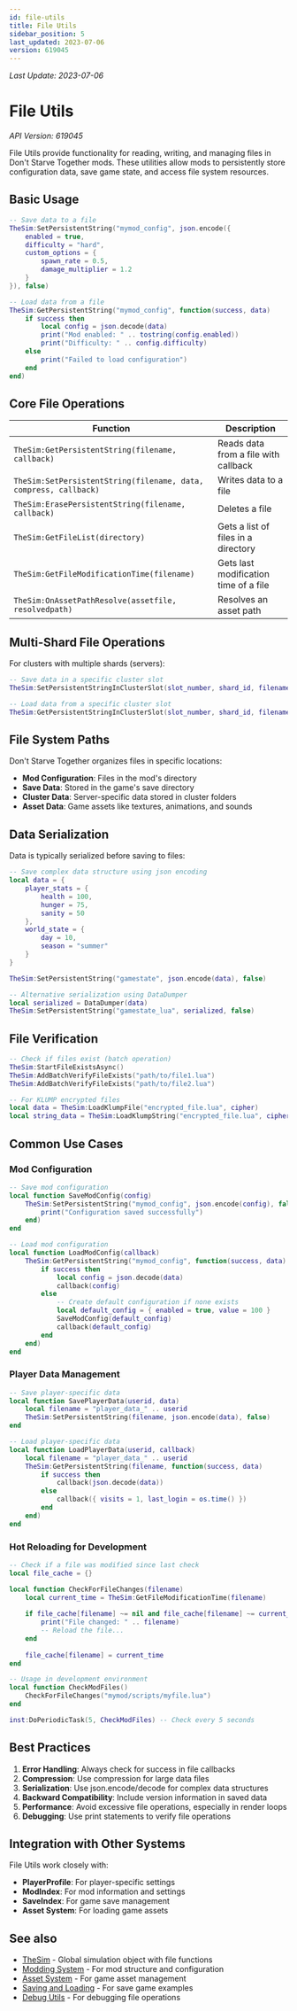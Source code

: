 ```yaml
---
id: file-utils
title: File Utils
sidebar_position: 5
last_updated: 2023-07-06
version: 619045
---
```

*Last Update: 2023-07-06*
# File Utils

*API Version: 619045*

File Utils provide functionality for reading, writing, and managing files in Don't Starve Together mods. These utilities allow mods to persistently store configuration data, save game state, and access file system resources.

## Basic Usage

```lua
-- Save data to a file
TheSim:SetPersistentString("mymod_config", json.encode({
    enabled = true,
    difficulty = "hard",
    custom_options = {
        spawn_rate = 0.5,
        damage_multiplier = 1.2
    }
}), false)

-- Load data from a file
TheSim:GetPersistentString("mymod_config", function(success, data)
    if success then
        local config = json.decode(data)
        print("Mod enabled: " .. tostring(config.enabled))
        print("Difficulty: " .. config.difficulty)
    else
        print("Failed to load configuration")
    end
end)
```

## Core File Operations

| Function | Description |
|----------|-------------|
| `TheSim:GetPersistentString(filename, callback)` | Reads data from a file with callback |
| `TheSim:SetPersistentString(filename, data, compress, callback)` | Writes data to a file |
| `TheSim:ErasePersistentString(filename, callback)` | Deletes a file |
| `TheSim:GetFileList(directory)` | Gets a list of files in a directory |
| `TheSim:GetFileModificationTime(filename)` | Gets last modification time of a file |
| `TheSim:OnAssetPathResolve(assetfile, resolvedpath)` | Resolves an asset path |

## Multi-Shard File Operations

For clusters with multiple shards (servers):

```lua
-- Save data in a specific cluster slot
TheSim:SetPersistentStringInClusterSlot(slot_number, shard_id, filename, data, compress, callback)

-- Load data from a specific cluster slot
TheSim:GetPersistentStringInClusterSlot(slot_number, shard_id, filename, callback)
```

## File System Paths

Don't Starve Together organizes files in specific locations:

- **Mod Configuration**: Files in the mod's directory
- **Save Data**: Stored in the game's save directory
- **Cluster Data**: Server-specific data stored in cluster folders
- **Asset Data**: Game assets like textures, animations, and sounds

## Data Serialization

Data is typically serialized before saving to files:

```lua
-- Save complex data structure using json encoding
local data = {
    player_stats = {
        health = 100,
        hunger = 75,
        sanity = 50
    },
    world_state = {
        day = 10,
        season = "summer"
    }
}

TheSim:SetPersistentString("gamestate", json.encode(data), false)

-- Alternative serialization using DataDumper
local serialized = DataDumper(data)
TheSim:SetPersistentString("gamestate_lua", serialized, false)
```

## File Verification

```lua
-- Check if files exist (batch operation)
TheSim:StartFileExistsAsync()
TheSim:AddBatchVerifyFileExists("path/to/file1.lua")
TheSim:AddBatchVerifyFileExists("path/to/file2.lua")

-- For KLUMP encrypted files
local data = TheSim:LoadKlumpFile("encrypted_file.lua", cipher)
local string_data = TheSim:LoadKlumpString("encrypted_file.lua", cipher)
```

## Common Use Cases

### Mod Configuration

```lua
-- Save mod configuration
local function SaveModConfig(config)
    TheSim:SetPersistentString("mymod_config", json.encode(config), false, function()
        print("Configuration saved successfully")
    end)
end

-- Load mod configuration
local function LoadModConfig(callback)
    TheSim:GetPersistentString("mymod_config", function(success, data)
        if success then
            local config = json.decode(data)
            callback(config)
        else
            -- Create default configuration if none exists
            local default_config = { enabled = true, value = 100 }
            SaveModConfig(default_config)
            callback(default_config)
        end
    end)
end
```

### Player Data Management

```lua
-- Save player-specific data
local function SavePlayerData(userid, data)
    local filename = "player_data_" .. userid
    TheSim:SetPersistentString(filename, json.encode(data), false)
end

-- Load player-specific data
local function LoadPlayerData(userid, callback)
    local filename = "player_data_" .. userid
    TheSim:GetPersistentString(filename, function(success, data)
        if success then
            callback(json.decode(data))
        else
            callback({ visits = 1, last_login = os.time() })
        end
    end)
end
```

### Hot Reloading for Development

```lua
-- Check if a file was modified since last check
local file_cache = {}

local function CheckForFileChanges(filename)
    local current_time = TheSim:GetFileModificationTime(filename)
    
    if file_cache[filename] ~= nil and file_cache[filename] ~= current_time then
        print("File changed: " .. filename)
        -- Reload the file...
    end
    
    file_cache[filename] = current_time
end

-- Usage in development environment
local function CheckModFiles()
    CheckForFileChanges("mymod/scripts/myfile.lua")
end

inst:DoPeriodicTask(5, CheckModFiles) -- Check every 5 seconds
```

## Best Practices

1. **Error Handling**: Always check for success in file callbacks
2. **Compression**: Use compression for large data files
3. **Serialization**: Use json.encode/decode for complex data structures
4. **Backward Compatibility**: Include version information in saved data
5. **Performance**: Avoid excessive file operations, especially in render loops
6. **Debugging**: Use print statements to verify file operations

## Integration with Other Systems

File Utils work closely with:

- **PlayerProfile**: For player-specific settings
- **ModIndex**: For mod information and settings
- **SaveIndex**: For game save management
- **Asset System**: For loading game assets

## See also

- [TheSim](../global-objects/thesim.md) - Global simulation object with file functions
- [Modding System](../core/mod-structure.md) - For mod structure and configuration
- [Asset System](../core/entity-system.md) - For game asset management
- [Saving and Loading](../examples/snippets/saving-loading.md) - For save game examples
- [Debug Utils](debug-utils.md) - For debugging file operations
